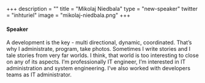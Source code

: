 +++
description = ""
title = "Mikolaj Niedbala"
type = "new-speaker"
twitter = "inhturiel"
image = "mikolaj-niedbala.png"
+++
#### Speaker

A development is the key - multi directional, dynamic, coordinated. That’s why I administrate, program, take photos. Sometimes I write stories and I tale stories from very far worlds. I think, that world is too interesting to close on any of its aspects. I’m professionally IT engineer, I’m interested in IT administration and system engineering. I’ve also worked with developers teams as IT administrator.